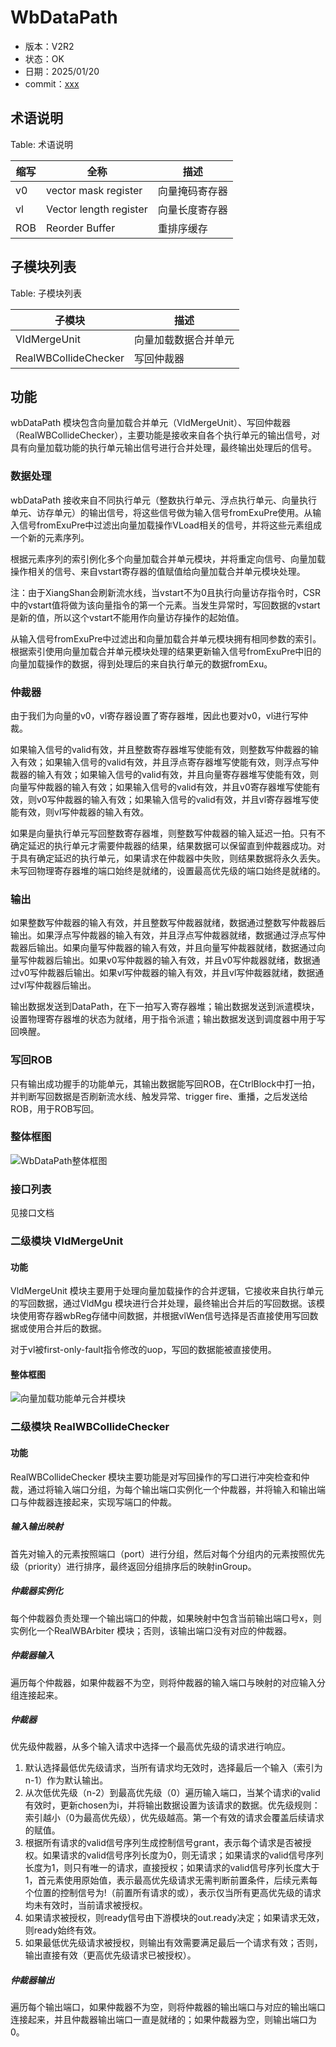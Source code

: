 # WbDataPath

- 版本：V2R2
- 状态：OK
- 日期：2025/01/20
- commit：[xxx](https://github.com/OpenXiangShan/XiangShan/tree/xxx)

## 术语说明

Table: 术语说明

| 缩写 | 全称                   | 描述           |
| ---- | ---------------------- | -------------- |
| v0   | vector mask register   | 向量掩码寄存器 |
| vl   | Vector length register | 向量长度寄存器 |
| ROB  | Reorder Buffer         | 重排序缓存     |

## 子模块列表

Table: 子模块列表

| 子模块               | 描述                 |
| -------------------- | -------------------- |
| VldMergeUnit         | 向量加载数据合并单元 |
| RealWBCollideChecker | 写回仲裁器           |

## 功能

wbDataPath 模块包含向量加载合并单元（VldMergeUnit）、写回仲裁器（RealWBCollideChecker），主要功能是接收来自各个执行单元的输出信号，对具有向量加载功能的执行单元输出信号进行合并处理，最终输出处理后的信号。

### 数据处理

wbDataPath 接收来自不同执行单元（整数执行单元、浮点执行单元、向量执行单元、访存单元）的输出信号，将这些信号做为输入信号fromExuPre使用。从输入信号fromExuPre中过滤出向量加载操作VLoad相关的信号，并将这些元素组成一个新的元素序列。

根据元素序列的索引例化多个向量加载合并单元模块，并将重定向信号、向量加载操作相关的信号、来自vstart寄存器的值赋值给向量加载合并单元模块处理。

注：由于XiangShan会刷新流水线，当vstart不为0且执行向量访存指令时，CSR中的vstart值将做为该向量指令的第一个元素。当发生异常时，写回数据的vstart是新的值，所以这个vstart不能用作向量访存操作的起始值。

从输入信号fromExuPre中过滤出和向量加载合并单元模块拥有相同参数的索引。
根据索引使用向量加载合并单元模块处理的结果更新输入信号fromExuPre中旧的向量加载操作的数据，得到处理后的来自执行单元的数据fromExu。

### 仲裁器

由于我们为向量的v0，vl寄存器设置了寄存器堆，因此也要对v0，vl进行写仲裁。

如果输入信号的valid有效，并且整数寄存器堆写使能有效，则整数写仲裁器的输入有效；如果输入信号的valid有效，并且浮点寄存器堆写使能有效，则浮点写仲裁器的输入有效；如果输入信号的valid有效，并且向量寄存器堆写使能有效，则向量写仲裁器的输入有效；如果输入信号的valid有效，并且v0寄存器堆写使能有效，则v0写仲裁器的输入有效；如果输入信号的valid有效，并且vl寄存器堆写使能有效，则vl写仲裁器的输入有效。

如果是向量执行单元写回整数寄存器堆，则整数写仲裁器的输入延迟一拍。只有不确定延迟的执行单元才需要仲裁器的结果，结果数据可以保留直到仲裁器成功。对于具有确定延迟的执行单元，如果请求在仲裁器中失败，则结果数据将永久丢失。未写回物理寄存器堆的端口始终是就绪的，设置最高优先级的端口始终是就绪的。

### 输出

如果整数写仲裁器的输入有效，并且整数写仲裁器就绪，数据通过整数写仲裁器后输出。如果浮点写仲裁器的输入有效，并且浮点写仲裁器就绪，数据通过浮点写仲裁器后输出。如果向量写仲裁器的输入有效，并且向量写仲裁器就绪，数据通过向量写仲裁器后输出。如果v0写仲裁器的输入有效，并且v0写仲裁器就绪，数据通过v0写仲裁器后输出。如果vl写仲裁器的输入有效，并且vl写仲裁器就绪，数据通过vl写仲裁器后输出。

输出数据发送到DataPath，在下一拍写入寄存器堆；输出数据发送到派遣模块，设置物理寄存器堆的状态为就绪，用于指令派遣；输出数据发送到调度器中用于写回唤醒。

### 写回ROB

只有输出成功握手的功能单元，其输出数据能写回ROB，在CtrlBlock中打一拍，并判断写回数据是否刷新流水线、触发异常、trigger fire、重播，之后发送给ROB，用于ROB写回。

### 整体框图

![WbDataPath整体框图](./figure/wbDatapath.svg)

### 接口列表

见接口文档

### 二级模块 VldMergeUnit

#### 功能

VldMergeUnit 模块主要用于处理向量加载操作的合并逻辑，它接收来自执行单元的写回数据，通过VldMgu 模块进行合并处理，最终输出合并后的写回数据。该模块使用寄存器wbReg存储中间数据，并根据vlWen信号选择是否直接使用写回数据或使用合并后的数据。

对于vl被first-only-fault指令修改的uop，写回的数据能被直接使用。

#### 整体框图

![向量加载功能单元合并模块](./figure/VldMergeUnit.svg)

### 二级模块 RealWBCollideChecker

#### 功能

RealWBCollideChecker 模块主要功能是对写回操作的写口进行冲突检查和仲裁，通过将输入端口分组，为每个输出端口实例化一个仲裁器，并将输入和输出端口与仲裁器连接起来，实现写端口的仲裁。

##### 输入输出映射

首先对输入的元素按照端口（port）进行分组，然后对每个分组内的元素按照优先级（priority）进行排序，最终返回分组排序后的映射inGroup。

##### 仲裁器实例化

每个仲裁器负责处理一个输出端口的仲裁，如果映射中包含当前输出端口号x，则实例化一个RealWBArbiter 模块；否则，该输出端口没有对应的仲裁器。

##### 仲裁器输入

遍历每个仲裁器，如果仲裁器不为空，则将仲裁器的输入端口与映射的对应输入分组连接起来。

##### 仲裁器

优先级仲裁器，从多个输入请求中选择一个最高优先级的请求进行响应。

1. 默认选择最低优先级请求，当所有请求均无效时，选择最后一个输入（索引为n-1）作为默认输出。
2. 从次低优先级（n-2）到最高优先级（0）遍历输入端口，当某个请求i的valid有效时，更新chosen为i，并将输出数据设置为该请求的数据。优先级规则：索引越小（0为最高优先级），优先级越高。第一个有效的请求会覆盖后续请求的赋值。
3. 根据所有请求的valid信号序列生成控制信号grant，表示每个请求是否被授权。如果请求的valid信号序列长度为0，则无请求；如果请求的valid信号序列长度为1，则只有唯一的请求，直接授权；如果请求的valid信号序列长度大于1，首元素使用原始值，表示最高优先级请求无需判断前置条件，后续元素每个位置的控制信号为!（前置所有请求的或），表示仅当所有更高优先级的请求均未有效时，当前请求被授权。
4. 如果请求被授权，则ready信号由下游模块的out.ready决定；如果请求无效，则ready始终有效。
5. 如果最低优先级请求被授权，则输出有效需要满足最后一个请求有效；否则，输出直接有效（更高优先级请求已被授权）。

##### 仲裁器输出

遍历每个输出端口，如果仲裁器不为空，则将仲裁器的输出端口与对应的输出端口连接起来，并且仲裁器输出端口一直是就绪的；如果仲裁器为空，则输出端口为0。
